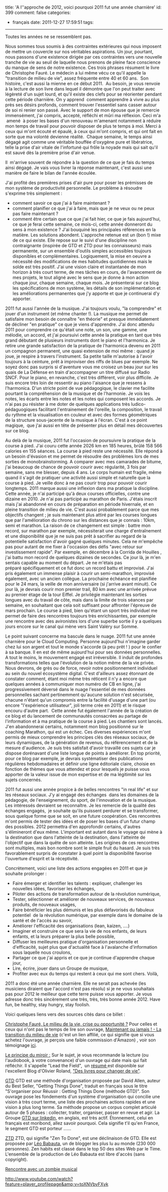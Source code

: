 title: 'A l''approche de 2012, voici pourquoi 2011 fut une année charnière'
id: 399
comment: false
categories:
  - français
date: 2011-12-27 17:59:51
tags:
---

Toutes les années ne se ressemblent pas.

Nous sommes tous soumis à des contraintes extérieures qui nous imposent de mettre un couvercle sur nos véritables aspirations. Un jour, pourtant, nous passons d'une existence dirigée par ces contraintes vers une nouvelle tranche de vie au seuil de laquelle nous prenons de pleine face conscience du manque de sens de notre existence. Ces trois phrases résument le livre de Christophe Fauré. Le médecin a lui même vécu ce qu'il appelle la "transition de milieu de vie", assez fréquente entre 40 et 60 ans.  Son histoire, c'est aussi la mienne en ce début 2011\.  Au besoin, je vous renvoie à la lecture de son livre dans lequel il démontre que l'on peut traiter avec légèreté d'un sujet lourd, et qu'il existe des clefs pour se réorienter pendant cette période charnière. On y apprend  comment apprendre à vivre au plus près ses désirs profonds, comment trouver l'essentiel sans casser autour de soi ni renier son passé. Avec le support de mon épouse que je remercie immensément, j'ai compris, accepté, réfléchi et mûri ma réflexion. Ceci m'a  amené  à poser les bases d'un renouveau m'amenant notamment à réduire mon temps de travail pour pouvoir disposer de plus te temps à moi. Merci à ceux qui m'ont écouté et épaulé, à ceux qui m'ont compris, et qui ont fait en sorte que ma volonté devienne réalité.  Chaque semaine, le temps ainsi dégagé agit comme une véritable bouffée d'oxygène pure et libératrice, telle la prise d'air vitale de l'infortuné qui frôle la noyade mais qui sait qu'il est sauvé dès la première prise d'air venue.

Il  m'arrive souvent de répondre à la question de ce que je fais du temps ainsi dégagé. Je vais vous livrer la réponse maintenant, c'est aussi une manière de faire le bilan de l'année écoulée.

J'ai profité des premières prises d'air pure pour poser les prémisses de mon système de productivité personnelle. Le problème à résoudre s'exprime très simplement :

*   comment savoir ce que j'ai à faire maintenant ?
*   comment planifier ce que j'ai à faire, mais que je ne veux ou ne peux pas faire maintenant ?
*   comment être certain que ce que j'ai fait hier, ce que je fais aujourd'hui, ce que je ferai cette semaine, ce mois-ci, cette année donneront du sens à mon existence ?
J'ai bouquiné les principales références en la matière. Les solutions abondent. L'approche retenue est un (bon !) mixe de ce qui existe. Elle repose sur le suivi d'une discipline non contraignante (inspirée de GTD et ZTD pour les connaisseurs) mais permanente, sur un ensemble d'outils simples accessibles toujours disponibles et complémentaires. Logiquement, la mise en oeuvre a nécessité des modifications de mes habitudes quotidiennes mais le solde est très positif. J'ai une vision claire et instantanée de mon horizon à très court terme, de mes tâches en cours, de l'avancement de mes projets, le tout aligné avec le sens que je donne à mon action chaque jour, chaque semaine, chaque mois. Je présenterai sur ce blog les spécifications de mon système, les détails de son implémentation et les améliorations permanentes que j'y apporte et que je continuerai d'y apporter.

2011 fut aussi l'année de la musique. J'ai toujours voulu, "la comprendre" et jouer d'un instrument (et même chanter !). La musique me permet de satisfaire mon besoin de connaître "en théorie" et presque immédiatement de décliner "en pratique" ce que je viens d'apprendre. J'ai donc attendu 2011 pour comprendre ce qu'était une note, un son, une gamme, une mélodie, un accord, et j'ai poursuivi cette année la pratique en tant que très grand débutant de plusieurs instruments dont le piano et l'harmonica. Je retire une grande satisfaction de la pratique de l'harmonica devenu en 2011 un compagnon permanent, une quasi extension de moi même : quand je joue, je respire à travers l'instrument. Sa petite taille m'autorise à l'avoir toujours à la ceinture, prêt à improviser des riffs de blues par exemple. Ne soyez donc pas surpris si d'aventure vous me croisez un beau jour sur les quais de La Défense en train d'accompagner un titre diffusé sur Radio SNCF. Pour le piano, en revanche, c'est très différent, voir plus difficile. Je suis encore très loin de ressentir au piano l'aisance que je ressens à l'harmonica. D'un stricte point de vue pédagogique, le clavier me facilite pourtant la compréhension de la musique et de l'harmonie. Je vois les notes, les écarts entre les notes et les notes qui composent les accords. Je n'ai pas pu résister à me doter de quelques applications très ludico-pédaguogiques facilitant l'entrainement de l'oreille, la composition, le travail du rythme et la visualisation en couleur et avec des formes géométriques de la structure sous-jacente de la musique à l'écran. C'est à ce point magique,  que j'ai aussi en tête de présenter plus en détail mes découvertes sur ce blog.

Au delà de la musique, 2011 fut l'occasion de poursuivre la pratique de la course à pied. J'ai couru cette année 2026 km en 185 heures, brûlé 158 566 calories en 155 séances. La course à pied reste une nécessité. Elle répond à un besoin d'évasion et me permet de résoudre des problèmes lors de mes sorties de monobrainstorming. A comparer avec mes camarades de bitume, j'ai beaucoup de chance de pouvoir courir avec régularité, 3 fois par semaine, sans me blesser, depuis 4 ans. Le corps humain est fragile, même quand il s'agit de pratiquer une activité aussi simple et naturelle que la course à pied. Je veille donc à ne pas courir trop pour pouvoir courir longtemps. 2011 marque aussi une inflexion dans ma pratique la discipline. Cette année, je n'ai participé qu'à deux courses officielles, contre une dizaine en 2010\. Je n'ai pas participé au marathon de Paris. J'étais inscrit mais j'ai abandonné en cours de préparation en période hivernale, et en pleine transition de milieu de vie. C'est aussi probablement parce que mes objectifs changent ; je suis maintenant plus attiré par les courses longues que par l'amélioration du chrono sur les distances que je connais : 10km, semi et marathon. La raison de ce changement est simple : battre mon record, sur marathon par exemple, nécessiterait une charge d'entraînement et une disponibilité que je ne suis pas prêt à sacrifier au regard de la potentielle satisfaction d'avoir gagné quelques minutes. Cela ne m'empêche pas pour autant de me fixer à l'occasion des défis "avec retour sur investissement rapide". Par exemple, en décembre à la Corrida de Houilles , j'ai battu mon record de quelques dizaines de secondes. Ce jour là, je m'en sentais capable au moment du départ. Je ne m'étais pas préparé spécifiquement et ce fut donc un record battu et improvisé. J'ai pris également un immense plaisir à courir un semi-marathon, improvisé également, avec un ancien collègue. La prochaine échéance est planifiée pour le 24 mars, la veille de mon anniversaire (si j'arrive avant minuit). Ce jour là, je devrais courir mon premier trail, 80 km avec une arrivée prévue au premier étage de la tour Eiffel. Je privilégie maintenant les sorties longues avec du travail de côte, mais dans la limite de trois séances par semaine, en souhaitant que cela soit suffisant pour affronter l'épreuve de mars prochain. Le course à pied, bien qu'étant un sport très individuel me permet de faire des rencontres toujours très enrichissantes, par exemple une rencontre avec des avironistes lors d'une superbe sortie il y a quelques jours encore sur le canal qui mène vers Saint Valéry sur Somme.

Le point suivant concerne ma bascule dans le nuage. 2011 fut une année charnière pour le Cloud Computing. Personne aujourd'hui n'imagine garder chez lui son argent et tout le monde s'accorde (à peu prêt ! ) pour le confier à sa banque. Il en est de même aujourd'hui pour ses données personnelles. A tout le moins, le mouvement engagé est irréversible. Il induit de profondes transformations telles que l'évolution de la notion même de la vie privée. Nous devrons, de grès ou de force, revoir notre positionnement individuel au sein du nouvel écosystème digital. C'est d'ailleurs assez étonnant de constater comment, étant moi même très réticent il n'y a encore que quelques années à communiquer mon numéro de CB en ligne, j'ai progressivement déversé dans le nuage l'essentiel de mes données personnelles sachant pertinemment qu'aucune solution n'est sécurisée, chacune n'étant qu'un compromis entre la facilité d'usage d'une part (ou encore "l'expérience utilisateur", joli terme crée en 2011) et le risque encouru d'autre part.  Cette année fut également l'année de la création de ce blog et du lancement de communautés consacrées au partage de l'information et à ma pratique de la course à pied. Les chantiers sont lancés. J'en abandonnerai certains, notamment mon blog positionné sur le coaching Marathon, qui est un échec. Ces diverses expériences m'ont permis de mieux comprendre les principes clés des réseaux sociaux, de leurs dynamiques, de la génération de revenus, du référencement et de la mesure d'audience. Je suis très satisfait d'avoir travaillé ces sujets car je dispose dorénavant d'une liste longue de points à améliorer. En top priorité, pour ce blog par exemple, je devrais systématiser des publications régulières hebdomadaires et définir une ligne éditoriale claire, choisie en fonction de thèmes que vous attendez et pour lesquels je puisse vous apporter de la valeur issue de mon expertise et de ma légitimité sur les sujets concernés.

2011 fut aussi une année propice à de belles rencontres "in real life" et sur les réseaux sociaux. J'y ai engagé des échanges  dans les domaines de la pédagogie, de l'enseignement, du sport, de l'innovation et de la musique. Les intéressés devraient se reconnaître. Je les remercie de la qualité des échanges engagés,  je souhaite qu'ils puissent perdurer et se transformer, sous quelque forme que se soit, en une future coopération. Ces rencontres m'ont permis de tester des idées et de poser les bases d'un futur champ des possibles. 2012 permettra d'en approfondir certains, d'autres s'élimineront d'eux même. L'important est autant dans le voyage qui mène à la destination que dans l'atteinte de la destination, dans l'atteinte de l'objectif que dans la quête de son atteinte. Les origines de ces rencontres sont multiples, mais bon nombre sont le simple fruit du hasard. Je suis très favorablement surpris de constater à quel point la disponibilité favorise l'ouverture d'esprit et la réceptivité.

Concrètement, voici une liste des actions engagées en 2011 et que je souhaite prolonger :

*   Faire émerger et identifier les talents : expliquer, challenger les nouvelles idées, favoriser les échanges,
*   Piloter des actions de transformation autour de la révolution numérique,
*   Tester, sélectionner et améliorer de nouveaux services, de nouveaux produits, de nouveaux usages,
*   Faire bénéficier les plus démunis et les plus défavorisés du fabuleux potentiel  de la révolution numérique, par exemple dans le domaine de la santé et de l'accès au savoir,
*   Améliorer l'efficacité des organisations (lean, kaizen, ....)
*   Imaginer et construire ce que sera la vie de nos enfants, de leurs enfants, et la leurs préparer la plus belle possible,
*   Diffuser les meilleures pratique d'organisation personnelle et d'efficacité, sujet plus que d'actualité face à l'avalanche d'information sous laquelle nous croulons,
*   Partager ce que j'ai appris et ce que je continue d'apprendre chaque jour,
*   Lire, écrire, jouer dans un Groupe de musique,
*   Profiter avec eux du temps qui restent à ceux qui me sont chers.
Voilà,

2011 a donc été une année charnière. Elle ne serait pas achevée (les musiciens diraient que l'accord n'est pas résolu) si je ne vous souhaitais pas pour 2012 le meilleur que cette terre puisse vous apporter. Je vous adresse donc très sincèrement une très, très, très bonne année 2012\. Have fun, be healthy, stay hungry, stay foolish.

Voici quelques liens vers des sources cités dans ce billet :

<span style="text-decoration: underline;">Christophe Fauré, Le milieu de la vie, crise ou opportunité ?</span>
Pour celles et ceux qui n'ont pas le temps de lire son ouvrage, [Maintenant ou jamais ! - La transition du milieu de vie](http://amzn.to/vC5NUO) (c'est un lien affilié, ce qui signifie que si vous achetez l'ouvrage, je perçois une faible commission d'Amazon) , voir son témoignage [ici](http://www.lavie.fr/bienvivre/sante/le-milieu-de-la-vie-crise-ou-opportunite-20-10-2011-21220_24.php "Le milieu de la vie : crise ou opportunité ?").

<span style="text-decoration: underline;">Le principe du miroir :</span>
Sur le sujet, je vous recommande la lecture (ou l'audiobook, à votre convenance) d'un ouvrage qui date mais qui fait réfléchir. Il s'appelle "Lead the Field",  un [résumé ](http://bit.ly/uMIjYr "Résumé du livre Lead the field")est disponible sur l'excellent Blog d'Olivier Roland, ["Des livres pour changer de vie"](http://bit.ly/sSHmVV "Des livres pour changer de vie").

<span style="text-decoration: underline;">GTD</span>
GTD est une méthode d'organisation proposée par David Allen, auteur du Best Seller, "Getting Things Done", traduit en français sous le titre "S'organiser pour Réussir : Getting Things Done (méthode GTD)". Son ouvrage pose les fondements d'un système d'organisation qui concilie une vision à très court terme, une liste des prochaines actions rapides et une vision à plus long terme. Sa méthode propose un corpus complet articulé autour de 5 phases : collecter, traiter, organiser, passer en revue et agir. La Groupe [GTD sur linkedin](http://linkd.in/uQlBNK "GTD sur Linkedin"), en anglais, est très actif. Étonnement, celui en français est moribond, allez savoir pourquoi. Cela signifie t'il qu'en France, le segment GTD est porteur ......

<span style="text-decoration: underline;">ZTD</span>
ZTD, qui signifie "Zen To Done", est une déclinaison de GTD. Elle est proposée par [Léo Babauta](http://bit.ly/sE2x38 "About Leo Babauta"), un de blogger les plus lu au monde (230 000 personnes). Zen habits est classé dans le top 50 des sites Web par le Time. L'ensemble de la production de Léo Babauta est libre d'accès (sans copyright).

<span style="text-decoration: underline;">Rencontre avec un zombie musical</span>

http://www.youtube.com/watch?feature=player_profilepage&amp;v=toXNVbvFXyk

&nbsp;